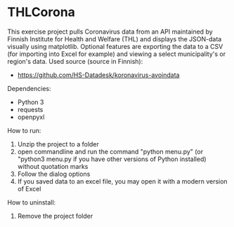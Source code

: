 # THLCorona
This exercise project pulls Coronavirus data from an API maintained by Finnish Institute for Health and Welfare (THL) and displays the JSON-data visually using matplotlib.
Optional features are exporting the data to a CSV (for importing into Excel for example) and viewing a select municipality's or region's data.
Used source (source in Finnish):
- https://github.com/HS-Datadesk/koronavirus-avoindata

Dependencies:
- Python 3
- requests
- openpyxl

How to run:
1. Unzip the project to a folder
2. open commandline and run the command "python menu.py" (or "python3 menu.py if you have other versions of Python installed) without quotation marks
3. Follow the dialog options
4. If you saved data to an excel file, you may open it with a modern version of Excel

How to uninstall:
1. Remove the project folder